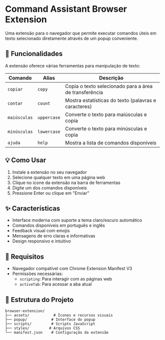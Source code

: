 # Command Assistant Browser Extension

Uma extensão para o navegador que permite executar comandos úteis em texto selecionado diretamente através de um popup conveniente.

## 🚀 Funcionalidades

A extensão oferece várias ferramentas para manipulação de texto:

| Comando | Alias | Descrição |
|---------|-------|-----------|
| `copiar` | `copy` | Copia o texto selecionado para a área de transferência |
| `contar` | `count` | Mostra estatísticas do texto (palavras e caracteres) |
| `maiúsculas` | `uppercase` | Converte o texto para maiúsculas e copia |
| `minúsculas` | `lowercase` | Converte o texto para minúsculas e copia |
| `ajuda` | `help` | Mostra a lista de comandos disponíveis |

## 💡 Como Usar

1. Instale a extensão no seu navegador
2. Selecione qualquer texto em uma página web
3. Clique no ícone da extensão na barra de ferramentas
4. Digite um dos comandos disponíveis
5. Pressione Enter ou clique em "Enviar"

## ✨ Características

- Interface moderna com suporte a tema claro/escuro automático
- Comandos disponíveis em português e inglês
- Feedback visual com emojis
- Mensagens de erro claras e informativas
- Design responsivo e intuitivo

## 🔧 Requisitos

- Navegador compatível com Chrome Extension Manifest V3
- Permissões necessárias:
  - `scripting`: Para interagir com as páginas web
  - `activeTab`: Para acessar a aba atual

## 📁 Estrutura do Projeto

```
browser-extension/
├── assets/           # Ícones e recursos visuais
├── popup/           # Interface do popup
├── scripts/         # Scripts JavaScript
├── styles/         # Arquivos CSS
└── manifest.json    # Configuração da extensão
```

